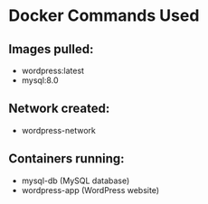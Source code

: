 # Docker Commands Used
## Images pulled:
- wordpress:latest
- mysql:8.0

## Network created:
- wordpress-network

## Containers running:
- mysql-db (MySQL database)
- wordpress-app (WordPress website)
